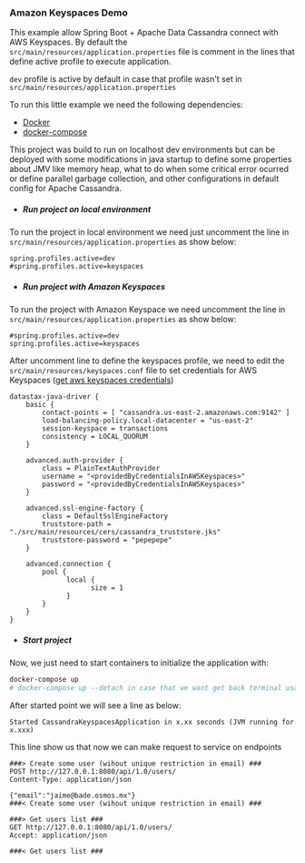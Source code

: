 ### Amazon Keyspaces Demo

This example allow Spring Boot + Apache Data Cassandra connect with AWS Keyspaces.
By default the `src/main/resources/application.properties` file is comment in the lines that define active profile to execute application.

`dev` profile is active by default in case that profile wasn't set in `src/main/resources/application.properties`


To run this little example we need the following dependencies:
* [Docker](https://www.docker.com/)
* [docker-compose](https://docs.docker.com/compose/)

This project was build to run on localhost dev environments but can be deployed with some modifications 
in java startup to define some properties about JMV like memory heap, what to do when some critical error ocurred 
or define parallel garbage collection, and other configurations in default config for Apache Cassandra. 


* ##### Run project on local environment 

To run the project in local environment we need just uncomment the line in `src/main/resources/application.properties` as show below: 
```properties
spring.profiles.active=dev
#spring.profiles.active=keyspaces
```

* ##### Run project with Amazon Keyspaces

To run the project with Amazon Keyspace we need uncomment the line in `src/main/resources/application.properties` as show below:
```properties
#spring.profiles.active=dev
spring.profiles.active=keyspaces
```

After uncomment line to define the keyspaces profile, we need to edit the `src/main/resources/keyspaces.conf` file to set credentials 
for AWS Keyspaces ([get aws keyspaces credentials](https://docs.aws.amazon.com/keyspaces/latest/devguide/using_java_driver.html))

```hocon
datastax-java-driver {
    basic {
        contact-points = [ "cassandra.us-east-2.amazonaws.com:9142" ]
        load-balancing-policy.local-datacenter = "us-east-2"
        session-keyspace = transactions
        consistency = LOCAL_QUORUM
    }

    advanced.auth-provider {
        class = PlainTextAuthProvider
        username = "<providedByCredentialsInAWSKeyspaces>"
        password = "<providedByCredentialsInAWSKeyspaces>"
    }

    advanced.ssl-engine-factory {
        class = DefaultSslEngineFactory
        truststore-path = "./src/main/resources/cers/cassandra_truststore.jks"
        truststore-password = "pepepepe"
    }

    advanced.connection {
        pool {
              local {
                    size = 1
              }
        }
    }
}
```

* ##### Start project
Now, we just need to start containers to initialize the application with:
```bash
docker-compose up
# docker-compose up --detach in case that we want get back terminal usage
```

After started point we will see a line as below:

`Started CassandraKeyspacesApplication in x.xx seconds (JVM running for x.xxx)`

This line show us that now we can make request to service on endpoints 

```http request
###> Create some user (wihout unique restriction in email) ###
POST http://127.0.0.1:8080/api/1.0/users/
Content-Type: application/json

{"email":"jaime@bade.osmos.mx"}
###< Create some user (wihout unique restriction in email) ###
```

```http request
###> Get users list ###
GET http://127.0.0.1:8080/api/1.0/users/
Accept: application/json

###< Get users list ###
```


